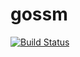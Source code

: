 # gossm

[![Build Status](https://travis-ci.org/glassechidna/gossm.svg?branch=master)](https://travis-ci.org/glassechidna/gossm)

